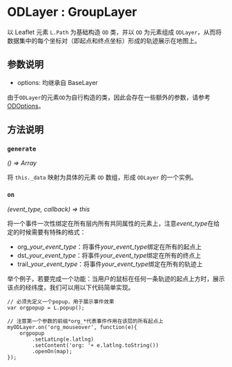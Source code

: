 # ODLayer : GroupLayer

以 Leaflet 元素 `L.Path` 为基础构造 `OD` 类，并以 `OD` 为元素组成 `ODLayer`，从而将数据集中的每个坐标对（即起点和终点坐标）形成的轨迹展示在地图上。

## 参数说明

+ options: 
    均继承自 BaseLayer

由于`ODLayer`的元素`OD`为自行构造的类，因此会存在一些额外的参数，请参考[ODOptions](https://github.com/sugarspectre/dMap/blob/master/demo/OD/ODOptions.md)。

## 方法说明

### `generate`

*() => Array*

将 `this._data` 映射为具体的元素 `OD` 数组，形成 `ODLayer` 的一个实例。

### `on`

*(event_type, callback) => this*

将一个事件一次性绑定在所有层内所有共同属性的元素上，注意*event_type*在给定的时候需要有特殊的格式：

+ org_*your_event_type*：将事件*your_event_type*绑定在所有的起点上
+ dst_*your_event_type*：将事件*your_event_type*绑定在所有的终点上
+ trail_*your_event_type*：将事件*your_event_type*绑定在所有的轨迹上

举个例子，若要完成一个功能：当用户的鼠标在任何一条轨迹的起点上方时，展示该点的经纬度，我们可以用以下代码简单实现。
```
// 必须先定义一个popup，用于展示事件效果
var orgpopup = L.popup();

// 注意第一个参数的前缀*org_*代表事件作用在该层的所有起点上
myODLayer.on('org_mouseover', function(e){ 
    orgpopup
        .setLatLng(e.latlng)
        .setContent('org: '+ e.latlng.toString())
        .openOn(map);
});
```
